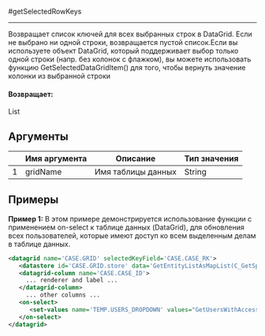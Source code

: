 #getSelectedRowKeys

---

Возвращает список ключей для всех выбранных строк в DataGrid. Если не выбрано ни одной строки, возвращается пустой список.Если вы используете объект DataGrid, который поддерживает выбор только одной строки (напр. без колонок с флажком), вы можете использовать функцию GetSelectedDataGridItem() для того, чтобы вернуть значение колонки из выбранной строки

#### Возвращает:

List

## Аргументы

|  | Имя аргумента | Описание | Тип значения |
| --- | --- | --- | --- |
| 1 | gridName | Имя таблицы данных | String |

## Примеры

**Пример 1:** В этом примере демонстрируется использование функции с применением on-select к таблице данных (DataGrid), для обновления всех пользователей, которые имеют доступ ко всем выделенным делам в таблице данных.
```xml
<datagrid name='CASE.GRID' selectedKeyField='CASE.CASE_RK'>
   <datastore id='CASE.GRID.store' data='GetEntityListAsMapList(C_GetSpecificCases())' />
   <datagrid-column name='CASE.CASE_ID'>
     ... renderer and label ...
   </datagrid-column>
     ... other columns ...
   <on-select>
      <set-values name='TEMP.USERS_DROPDOWN' values="GetUsersWithAccessTo('incident', GetSelectedRowKeys('CASE.GRID'))"/>
   </on-select>
</datagrid>
```

